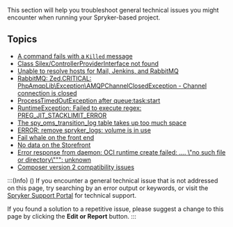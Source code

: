 This section will help you troubleshoot general technical issues you might encounter when running your Spryker-based project.

## Topics

* [A command fails with a `Killed` message](https://documentation.spryker.com/docs/a-command-fails-with-a-killed-message)
* [Class Silex/ControllerProviderInterface not found](https://documentation.spryker.com/docs/class-silexcontrollerproviderinterface-not-found)
* [Unable to resolve hosts for Mail, Jenkins, and RabbitMQ](https://documentation.spryker.com/docs/unable-to-resolve-hosts-for-mail-jenkins-and-rabbitmq)
* [RabbitMQ: Zed.CRITICAL: PhpAmqpLib\Exception\AMQPChannelClosedException - Channel connection is closed](https://documentation.spryker.com/docs/rabbitmq-zedcritical-phpamqplibexceptionamqpchannelclosedexception-channel-connection-is-closed)
* [ProcessTimedOutException after queue:task:start](https://documentation.spryker.com/docs/processtimedoutexception-after-queuetaskstart)
* [RuntimeException: Failed to execute regex: PREG_JIT_STACKLIMIT_ERROR](https://documentation.spryker.com/docs/runtimeexception-failed-to-execute-regex-preg-jit-stacklimit-error)
* [The spy_oms_transition_log table takes up too much space](https://documentation.spryker.com/docs/the-spy-oms-transition-log-table-takes-up-too-much-space)
* [ERROR: remove spryker_logs: volume is in use](https://documentation.spryker.com/docs/error-remove-spryker-logs-volume-is-in-use)
* [Fail whale on the front end](https://documentation.spryker.com/docs/fail-whale-on-the-front-end)
* [No data on the Storefront](https://documentation.spryker.com/docs/no-data-on-the-storefront)
* [Error response from daemon: OCI runtime create failed: .... \\\"no such file or directory\\\"\"": unknown](https://documentation.spryker.com/docs/error-response-from-daemon-oci-runtime-create-failed-no-such-file-or-directory-unknown)
* [Composer version 2 compatibility issues](https://documentation.spryker.com/docs/composer-version-2-compatibility-issues)


:::(Info) ()
If you encounter a general technical issue that is not addressed on this page, try searching by an error output or keywords, or visit the [Spryker Support Portal](https://spryker.force.com/support/s/) for technical support.

If you found a solution to a repetitive issue, please suggest a change to this page by clicking the **Edit or Report** button.
:::